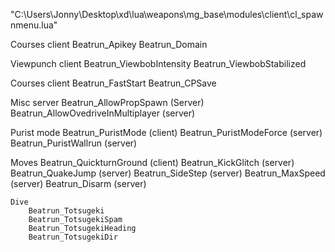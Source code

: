 "C:\Users\Jonny\Desktop\xd\lua\weapons\mg_base\modules\client\cl_spawnmenu.lua"

Courses client
	Beatrun_Apikey
	Beatrun_Domain

Viewpunch client
	Beatrun_ViewbobIntensity
	Beatrun_ViewbobStabilized

Courses client
	Beatrun_FastStart
	Beatrun_CPSave

Misc server
	Beatrun_AllowPropSpawn (Server)
	Beatrun_AllowOvedriveInMultiplayer (server)

Purist mode
	Beatrun_PuristMode (client)
	Beatrun_PuristModeForce (server)
	Beatrun_PuristWallrun (server)

Moves
	Beatrun_QuickturnGround (client)
	Beatrun_KickGlitch (server)
	Beatrun_QuakeJump (server)
	Beatrun_SideStep (server)
	Beatrun_MaxSpeed (server)
	Beatrun_Disarm (server)

	Dive
		Beatrun_Totsugeki
		Beatrun_TotsugekiSpam
		Beatrun_TotsugekiHeading
		Beatrun_TotsugekiDir